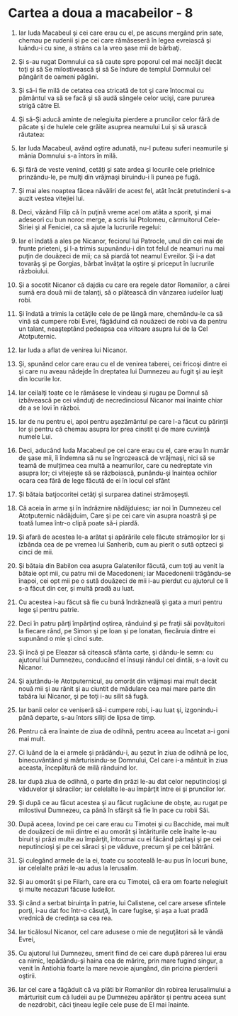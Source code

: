 # Cartea a doua a macabeilor - 8

1. Iar Iuda Macabeul şi cei care erau cu el, pe ascuns mergând prin sate, chemau pe rudenii şi pe cei care rămăseseră în legea evreiască şi luându-i cu sine, a strâns ca la vreo şase mii de bărbaţi. 

2. Şi s-au rugat Domnului ca să caute spre poporul cel mai necăjit decât toţi şi să Se milostivească şi să Se îndure de templul Domnului cel pângărit de oameni păgâni. 

3. Şi să-i fie milă de cetatea cea stricată de tot şi care întocmai cu pământul va să se facă şi să audă sângele celor ucişi, care pururea strigă către El. 

4. Şi să-Şi aducă aminte de nelegiuita pierdere a pruncilor celor fără de păcate şi de hulele cele grăite asuprea neamului Lui şi să urască răutatea: 

5. Iar Iuda Macabeul, având oştire adunată, nu-l puteau suferi neamurile şi mânia Domnului s-a întors în milă. 

6. Şi fără de veste venind, cetăţi şi sate ardea şi locurile cele prielnice prinzându-le, pe mulţi din vrăjmaşi biruindu-i îi punea pe fugă. 

7. Şi mai ales noaptea făcea năvăliri de acest fel, atât încât pretutindeni s-a auzit vestea vitejiei lui. 

8. Deci, văzând Filip că în puţină vreme acel om atâta a sporit, şi mai adeseori cu bun noroc merge, a scris lui Ptolomeu, cârmuitorul Cele-Siriei şi al Feniciei, ca să ajute la lucrurile regelui: 

9. Iar el îndată a ales pe Nicanor, feciorul lui Patrocle, unul din cei mai de frunte prieteni, şi l-a trimis supunându-i din tot felul de neamuri nu mai puţin de douăzeci de mii; ca să piardă tot neamul Evreilor. Şi i-a dat tovarăş şi pe Gorgias, bărbat învăţat la oştire şi priceput în lucrurile războiului. 

10. Şi a socotit Nicanor că dajdia cu care era regele dator Romanilor, a cărei sumă era două mii de talanţi, să o plătească din vânzarea iudeilor luaţi robi. 

11. Şi îndată a trimis la cetăţile cele de pe lângă mare, chemându-le ca să vină să cumpere robi Evrei, făgăduind că nouăzeci de robi va da pentru un talant, neaşteptând pedeapsa cea viitoare asupra lui de la Cel Atotputernic. 

12. Iar Iuda a aflat de venirea lui Nicanor. 

13. Şi, spunând celor care erau cu el de venirea taberei, cei fricoşi dintre ei şi care nu aveau nădejde în dreptatea lui Dumnezeu au fugit şi au ieşit din locurile lor. 

14. Iar ceilalţi toate ce le rămăsese le vindeau şi rugau pe Domnul să izbăvească pe cei vânduţi de necredinciosul Nicanor mai înainte chiar de a se lovi în război. 

15. Iar de nu pentru ei, apoi pentru aşezământul pe care l-a făcut cu părinţii lor şi pentru că chemau asupra lor prea cinstit şi de mare cuviinţă numele Lui. 

16. Deci, aducând Iuda Macabeul pe cei care erau cu el, care erau în număr de şase mii, îi îndemna să nu se îngrozească de vrăjmaşi, nici să se teamă de mulţimea cea multă a neamurilor, care cu nedreptate vin asupra lor; ci vitejeşte să se războiască, punându-şi înaintea ochilor ocara cea fără de lege făcută de ei în locul cel sfânt 

17. Şi bătaia batjocoritei cetăţi şi surparea datinei strămoşeşti. 

18. Că aceia în arme şi în îndrăznire nădăjduiesc; iar noi în Dumnezeu cel Atotputernic nădăjduim, Care şi pe cei care vin asupra noastră şi pe toată lumea într-o clipă poate să-i piardă. 

19. Şi afară de acestea le-a arătat şi apărările cele făcute strămoşilor lor şi izbânda cea de pe vremea lui Sanherib, cum au pierit o sută optzeci şi cinci de mii. 

20. Şi bătaia din Babilon cea asupra Galatenilor făcută, cum toţi au venit la bătaie opt mii, cu patru mii de Macedoneni; iar Macedonenii trăgându-se înapoi, cei opt mii pe o sută douăzeci de mii i-au pierdut cu ajutorul ce li s-a făcut din cer, şi multă pradă au luat. 

21. Cu acestea i-au făcut să fie cu bună îndrăzneală şi gata a muri pentru lege şi pentru patrie. 

22. Deci în patru părţi împărţind oştirea, rânduind şi pe fraţii săi povăţuitori la fiecare rând, pe Simon şi pe Ioan şi pe Ionatan, fiecăruia dintre ei supunând o mie şi cinci sute. 

23. Şi încă şi pe Eleazar să citească sfânta carte, şi dându-le semn: cu ajutorul lui Dumnezeu, conducând el însuşi rândul cel dintâi, s-a lovit cu Nicanor. 

24. Şi ajutându-le Atotputernicul, au omorât din vrăjmaşi mai mult decât nouă mii şi au rănit şi au ciuntit de mădulare cea mai mare parte din tabăra lui Nicanor, şi pe toţi i-au silit să fugă. 

25. Iar banii celor ce veniseră să-i cumpere robi, i-au luat şi, izgonindu-i până departe, s-au întors siliţi de lipsa de timp. 

26. Pentru că era înainte de ziua de odihnă, pentru aceea au încetat a-i goni mai mult. 

27. Ci luând de la ei armele şi prădându-i, au şezut în ziua de odihnă pe loc, binecuvântând şi mărturisindu-se Domnului, Cel care i-a mântuit în ziua aceasta, începătură de milă rânduind lor. 

28. Iar după ziua de odihnă, o parte din prăzi le-au dat celor neputincioşi şi văduvelor şi săracilor; iar celelalte le-au împărţit între ei şi pruncilor lor. 

29. Şi după ce au făcut acestea şi au făcut rugăciune de obşte, au rugat pe milostivul Dumnezeu, ca până în sfârşit să fie în pace cu robii Săi. 

30. După aceea, lovind pe cei care erau cu Timotei şi cu Bacchide, mai mult de douăzeci de mii dintre ei au omorât şi întăriturile cele înalte le-au biruit şi prăzi multe au împărţit, întocmai cu ei făcând părtaşi şi pe cei neputincioşi şi pe cei săraci şi pe văduve, precum şi pe cei bătrâni. 

31. Şi culegând armele de la ei, toate cu socoteală le-au pus în locuri bune, iar celelalte prăzi le-au adus la Ierusalim. 

32. Şi au omorât şi pe Filarh, care era cu Timotei, că era om foarte nelegiuit şi multe necazuri făcuse Iudeilor. 

33. Şi când a serbat biruinţa în patrie, lui Calistene, cel care arsese sfintele porţi, i-au dat foc într-o căsuţă, în care fugise, şi aşa a luat pradă vrednică de credinţa sa cea rea. 

34. Iar ticălosul Nicanor, cel care adusese o mie de neguţători să le vândă Evrei, 

35. Cu ajutorul lui Dumnezeu, smerit fiind de cei care după părerea lui erau ca nimic, lepădându-şi haina cea de mărire, prin mare fugind singur, a venit în Antiohia foarte la mare nevoie ajungând, din pricina pierderii oştirii. 

36. Iar cel care a făgăduit că va plăti bir Romanilor din robirea Ierusalimului a mărturisit cum că Iudeii au pe Dumnezeu apărător şi pentru aceea sunt de nezdrobit, căci ţineau legile cele puse de El mai înainte. 

